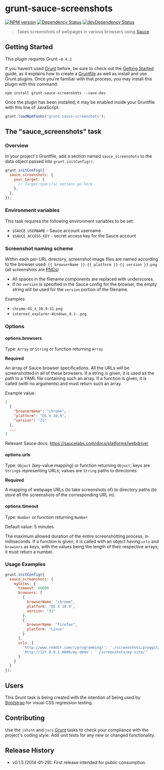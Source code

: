 # grunt-sauce-screenshots
[![NPM version](https://badge.fury.io/js/grunt-sauce-screenshots.png)](http://badge.fury.io/js/grunt-sauce-screenshots)
[![Dependency Status](https://david-dm.org/cvrebert/grunt-sauce-screenshots.png)](https://david-dm.org/cvrebert/grunt-sauce-screenshots)
[![devDependency Status](https://david-dm.org/cvrebert/grunt-sauce-screenshots/dev-status.png)](https://david-dm.org/cvrebert/grunt-sauce-screenshots#info=devDependencies)

> Takes screenshots of webpages in various browsers using [Sauce](http://saucelabs.com)

## Getting Started
This plugin requires Grunt `~0.4.2`

If you haven't used [Grunt](http://gruntjs.com/) before, be sure to check out the [Getting Started](http://gruntjs.com/getting-started) guide, as it explains how to create a [Gruntfile](http://gruntjs.com/sample-gruntfile) as well as install and use Grunt plugins. Once you're familiar with that process, you may install this plugin with this command:

```shell
npm install grunt-sauce-screenshots --save-dev
```

Once the plugin has been installed, it may be enabled inside your Gruntfile with this line of JavaScript:

```js
grunt.loadNpmTasks('grunt-sauce-screenshots');
```

## The "sauce_screenshots" task

### Overview
In your project's Gruntfile, add a section named `sauce_screenshots` to the data object passed into `grunt.initConfig()`.

```js
grunt.initConfig({
  sauce_screenshots: {
    your_target: {
      // Target-specific options go here.
    },
  },
});
```

### Environment variables

This task requires the following environment variables to be set:
* `$SAUCE_USERNAME` - Sauce account username
* `$SAUCE_ACCESS_KEY` - secret access key for the Sauce account

### Screenshot naming scheme

Within each per-URL directory, screenshot image files are named according to the browser used:
`{{ browserName }}-{{ platform }}-{{ version }}.png` (all screenshots are [PNGs](http://en.wikipedia.org/wiki/Portable_Network_Graphics))
* All spaces in the filename components are replaced with underscores.
* If no `version` is specified in the Sauce config for the browser, the empty string will be used for the `version` portion of the filename.

Examples:
* `chrome-OS_X_10.9-31.png`
* `internet_explorer-Windows_8.1-.png`

### Options

#### options.browsers
Type: `Array` or `String` or function returning `Array`

**Required**

An array of Sauce browser specifications. All the URLs will be screenshotted in all of these browsers.
If a string is given, it is used as the path to a YAML file containing such an array.
If a function is given, it is called (with no arguments) and must return such an array.

Example value:
```json
[
  {
    "browserName": "chrome",
    "platform": "OS X 10.9",
    "version": "31"
  },
  ...
]
```

Relevant Sauce docs: https://saucelabs.com/docs/platforms/webdriver

#### options.urls
Type: `Object` (key-value mapping) or function returning `Object`; keys are `String`s representing URLs; values are `String` paths to directories

**Required**

A mapping of webpage URLs (to take screenshots of) to directory paths (to store all the screenshots of the corresponding URL in).

#### options.timeout
Type: `Number` or function returning `Number`

Default value: 5 minutes

The maximum allowed duration of the entire screenshotting process, in milliseconds.
If a function is given, it is called with an object having `urls` and `browsers` as keys, with the values being the length of their respective arrays; it must return a number.

### Usage Examples

```js
grunt.initConfig({
  sauce_screenshots: {
    mySites: {
      timeout: 60000
      browsers: [
        {
          browserName: "chrome",
          platform: "OS X 10.9",
          version: "31"
        },
        {
          browserName: "firefox",
          platform: "Linux"
        }
      ],
      urls: {
        'http://www.reddit.com/r/programming/': './screenshots/proggit/',
        'http://127.0.0.1:8080/my-demo': './screenshots/my-site/'
      }
    }
  }
});
```

## Users

This Grunt task is being created with the intention of being used by [Bootstrap](https://github.com/twbs/bootstrap) for visual CSS regression testing.

## Contributing
Use the `jshint` and `jscs` [Grunt](http://gruntjs.com/) tasks to check your compliance with the project's coding style. Add unit tests for any new or changed functionality.

## Release History
* v0.1.5 (2014-01-29): First release intended for public consumption.
